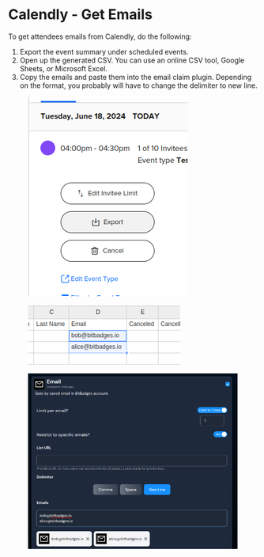 # Calendly - Get Emails

To get attendees emails from Calendly, do the following:

1. Export the event summary under scheduled events.
2. Open up the generated CSV. You can use an online CSV tool, Google Sheets, or Microsoft Excel.
3. Copy the emails and paste them into the email claim plugin. Depending on the format, you probably will have to change the delimiter to new line.

<figure><img src="../../../.gitbook/assets/image (112).png" alt=""><figcaption></figcaption></figure>

<figure><img src="../../../.gitbook/assets/image (111).png" alt=""><figcaption></figcaption></figure>

<figure><img src="../../../.gitbook/assets/image (113).png" alt=""><figcaption></figcaption></figure>
